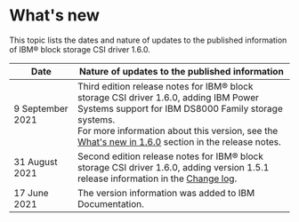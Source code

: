 # What's new

This topic lists the dates and nature of updates to the published information of IBM® block storage CSI driver 1.6.0.

|Date|Nature of updates to the published information|
|----|----------------------------------------------|
|9 September 2021|Third edition release notes for IBM® block storage CSI driver 1.6.0, adding IBM Power Systems support for IBM DS8000 Family storage systems.<br />For more information about this version, see the [What's new in 1.6.0](../content/release_notes/csi_rn_whatsnew.md) section in the release notes.|
|31 August 2021|Second edition release notes for IBM® block storage CSI driver 1.6.0, adding version 1.5.1 release information in the [Change log](../content\release_notes\csi_rn_changelog.md).|
|17 June 2021|The version information was added to IBM Documentation.|

